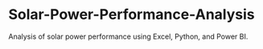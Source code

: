 # Solar-Power-Performance-Analysis
Analysis of solar power performance using Excel, Python, and Power BI.
